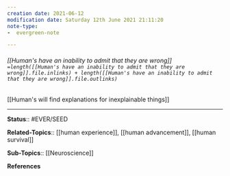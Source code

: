 ```yaml
---
creation date: 2021-06-12
modification date: Saturday 12th June 2021 21:11:20
note-type: 
-  evergreen-note

---
```


###### [[Human's have an inability to admit that they are wrong]] `=length([[Human's have an inability to admit that they are wrong]].file.inlinks) + length([[Human's have an inability to admit that they are wrong]].file.outlinks)`

[[Human's will find explanations for inexplainable things]]

---

**Status**:: #EVER/SEED

**Related-Topics**:: [[human experience]], [[human advancement]], [[human survival]]
	
**Sub-Topics**:: [[Neuroscience]]
	
**References**